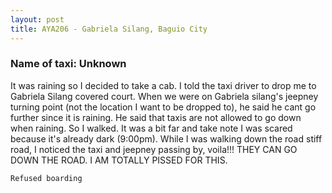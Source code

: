 ```yaml
---
layout: post
title: AYA206 - Gabriela Silang, Baguio City
---
```


### Name of taxi: Unknown

It was raining so I decided to take a cab. I told the taxi driver to drop me to Gabriela Silang covered court. When we were on Gabriela silang's jeepney turning point (not the location I want to be dropped to), he said he cant go further since it is raining. He said that taxis are not allowed to go down when raining. So I walked. It was a bit far and take note I was scared because it's already dark (9:00pm). While I was walking down the road stiff road, I noticed the taxi and jeepney passing by, voila!!! THEY CAN GO DOWN THE ROAD. I AM TOTALLY PISSED FOR THIS.

```Refused boarding```
